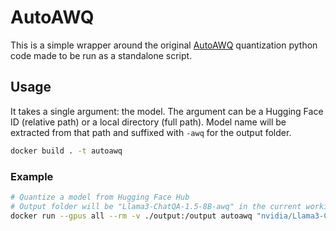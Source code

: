 # AutoAWQ

This is a simple wrapper around the original [AutoAWQ](https://github.com/casper-hansen/AutoAWQ/blob/v0.2.5/examples/quantize.py) quantization python code made to be run as a standalone script.

## Usage

It takes a single argument: the model. The argument can be a Hugging Face ID (relative path) or a local directory (full path). Model name will be extracted from that path and suffixed with `-awq` for the output folder.

```bash
docker build . -t autoawq
```

### Example

```bash
# Quantize a model from Hugging Face Hub
# Output folder will be "Llama3-ChatQA-1.5-8B-awq" in the current working directoy
docker run --gpus all --rm -v ./output:/output autoawq "nvidia/Llama3-ChatQA-1.5-8B"
```
